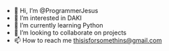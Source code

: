 - 👋 Hi, I’m @ProgrammerJesus
- 👀 I’m interested in DAKI
- 🌱 I’m currently learning Python 
- 💞️ I’m looking to collaborate on projects
- 📫 How to reach me thisisforsomethins@gmail.com

<!---
ProgrammerJesus/ProgrammerJesus is a ✨ special ✨ repository because its `README.md` (this file) appears on your GitHub profile.
You can click the Preview link to take a look at your changes.
--->
